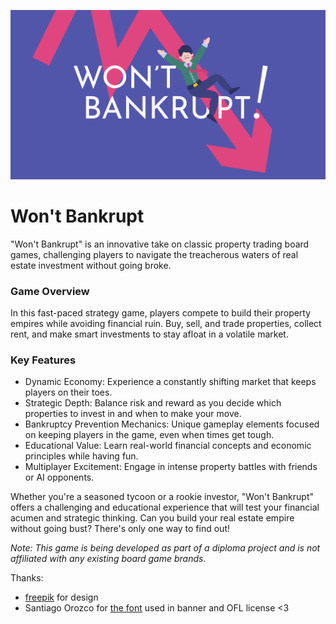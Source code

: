 ![header logo](https://github.com/wennerryle/wont-bankrupt/raw/main/assets/header_logo.svg)

# Won't Bankrupt
"Won't Bankrupt" is an innovative take on classic property trading board games, challenging players to navigate the treacherous waters of real estate investment without going broke.

### Game Overview
In this fast-paced strategy game, players compete to build their property empires while avoiding financial ruin. Buy, sell, and trade properties, collect rent, and make smart investments to stay afloat in a volatile market.

### Key Features

* Dynamic Economy: Experience a constantly shifting market that keeps players on their toes.
* Strategic Depth: Balance risk and reward as you decide which properties to invest in and when to make your move.
* Bankruptcy Prevention Mechanics: Unique gameplay elements focused on keeping players in the game, even when times get tough.
* Educational Value: Learn real-world financial concepts and economic principles while having fun.
* Multiplayer Excitement: Engage in intense property battles with friends or AI opponents.

Whether you're a seasoned tycoon or a rookie investor, "Won't Bankrupt" offers a challenging and educational experience that will test your financial acumen and strategic thinking. Can you build your real estate empire without going bust? There's only one way to find out!

_Note: This game is being developed as part of a diploma project and is not affiliated with any existing board game brands._

Thanks:
* [freepik](https://www.freepik.com) for design
* Santiago Orozco for [the font](https://github.com/googlefonts/josefinsans) used in banner and OFL license <3